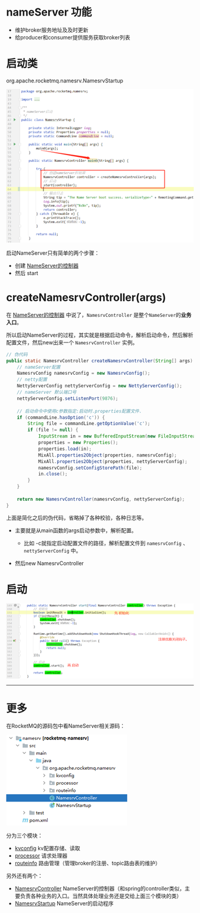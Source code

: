 # nameServer 功能

- 维护broker服务地址及及时更新
- 给producer和consumer提供服务获取broker列表

# 启动类

org.apache.rocketmq.namesrv.NamesrvStartup

![image-20211202165934514](images/image-20211202165934514.png)

启动NameServer只有简单的两个步骤：

- 创建 [NameServer的控制器](NameServer的控制器.md)
- 然后 start 



# createNamesrvController(args)

在   [NameServer的控制器](NameServer的控制器.md) 中说了，`NamesrvController` 是整个`NameServer`的**业务入口**。

所以启动NameServer的过程，其实就是根据启动命令，解析启动命令，然后解析配置文件，然后new出来一个 `NamesrvController` 实例。

```java
// 伪代码
public static NamesrvController createNamesrvController(String[] args) throws IOException, JoranException {
    // nameServer配置
    NamesrvConfig namesrvConfig = new NamesrvConfig();
    // netty配置
    NettyServerConfig nettyServerConfig = new NettyServerConfig();
    // nameServer 默认端口号
    nettyServerConfig.setListenPort(9876);

    // 启动命令中使用c参数指定:启动时.properties配置文件.
    if (commandLine.hasOption('c')) {
        String file = commandLine.getOptionValue('c');
        if (file != null) {
            InputStream in = new BufferedInputStream(new FileInputStream(file));
            properties = new Properties();
            properties.load(in);
            MixAll.properties2Object(properties, namesrvConfig);
            MixAll.properties2Object(properties, nettyServerConfig);
            namesrvConfig.setConfigStorePath(file);
            in.close();
        }
    }
    
    return new NamesrvController(namesrvConfig, nettyServerConfig);
}
```

上面是简化之后的伪代码，省略掉了各种校验，各种日志等。

- 主要就是从main函数的args启动参数中，解析配置。
  - 比如 -c就指定启动配置文件的路径，解析配置文件到 `namesrvConfig` 、`nettyServerConfig` 中。

- 然后new NamesrvController







# 启动

![image-20211202171013266](images/image-20211202171013266.png)







---

# 更多

在RocketMQ的源码包中看NameServer相关源码：

![image-20211202160602836](images/image-20211202160602836.png)

分为三个模块：

- [kvconfig](请求处理器DefaultRequestProcessor.md)    kv配置存储、读取
- [processor](请求处理器DefaultRequestProcessor.md) 请求处理器
- [routeinfo](RouteInfoManager路由表管理器.md) 路由管理（管理broker的注册、topic路由表的维护）

另外还有两个：

- [NamesrvController](NameServer的控制器.md)    NameServer的控制器（和spring的controller类似，主要负责各种业务的入口。当然具体处理业务还是交给上面三个模块的类）
- [NamesrvStartup](NameServer启动.md)        NameServer的启动程序     

